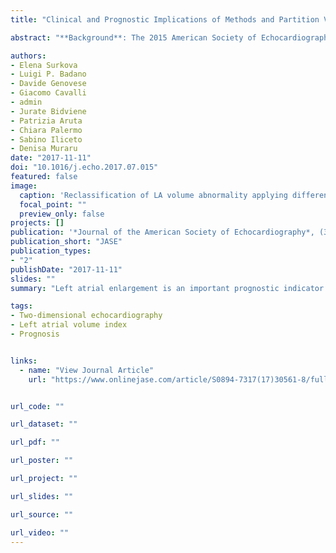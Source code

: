 ```yaml
---
title: "Clinical and Prognostic Implications of Methods and Partition Values Used to Assess Left Atrial Volume by Two-Dimensional Echocardiography"

abstract: "**Background**: The 2015 American Society of Echocardiography/European Association of Cardiovascular Imaging recommendations for chamber quantification suggest new abnormality threshold and severity partition values for left atrial (LA) volume that are equally valid for the biplane method of disk (MOD) summation and the area-length method (ALM). However, they have never been clinically validated. Thus, we compared the clinical and prognostic impact of LA volume assessed by MOD and ALM by using both the 2015 and 2005 abnormality thresholds. **Methods**: In a retrospective study of 467 patients with sinus rhythm and various cardiac conditions (median age 61 years, 68% men), maximal LA volumes were measured with MOD and ALM. Patients were followed for 3.7 ± 1.1 years to record both all-cause mortality and cardiac death. **Results**: Applying the 2015 cutoff values, 21% of patients with dilated LA according to the 2005 recommendations were reclassified as normal. Severity of LA dilatation was reclassified in 48% (222/467) patients. ALM provided significantly larger LA volumes than MOD (41 [32; 58] mL/m2 vs 39 [30; 55] mL/m2; P = .0150), reclassifying 18% (84/467) of patients. Patients who died had larger LA volumes measured with both MOD (57 [38; 77] mL/m2 vs 37 [30; 51] mL/m2; P < .0001) and ALM (58 [40; 82] mL/m2 vs 40 [32; 54] mL/m2; P < .0001). Regardless of the method used, LA volume was a significant factor associated with mortality, with both the 2015 and 2005 cutoff values providing similar prognostic power. **Conclusions**: The use of 2015 partition values and different methods of LA volume measurement leads to significant changes in patients' clinical profiles. LA enlargement is an important prognostic indicator independent of cutoff values and methods used. Care should be taken to ensure consistent measurements and interpretation of two-dimensional echocardiography LA volume during patient follow-up."

authors:
- Elena Surkova
- Luigi P. Badano
- Davide Genovese
- Giacomo Cavalli
- admin
- Jurate Bidviene
- Patrizia Aruta
- Chiara Palermo
- Sabino Iliceto
- Denisa Muraru
date: "2017-11-11"
doi: "10.1016/j.echo.2017.07.015"
featured: false
image:
  caption: 'Reclassification of LA volume abnormality applying different cutoff values and different methods of its assessment.'
  focal_point: ""
  preview_only: false
projects: []
publication: '*Journal of the American Society of Echocardiography*, (30)'
publication_short: "JASE"
publication_types:
- "2"
publishDate: "2017-11-11"
slides: ""
summary: "Left atrial enlargement is an important prognostic indicator independent of cutoff values and methods used. Care should be taken to ensure consistent measurements and interpretation of two-dimensional echocardiography left atrial volume during patient follow-up."

tags:
- Two-dimensional echocardiography
- Left atrial volume index
- Prognosis


links:
  - name: "View Journal Article"
    url: "https://www.onlinejase.com/article/S0894-7317(17)30561-8/fulltext"


url_code: ""

url_dataset: ""

url_pdf: ""

url_poster: ""

url_project: ""

url_slides: ""

url_source: ""

url_video: ""
---
```


